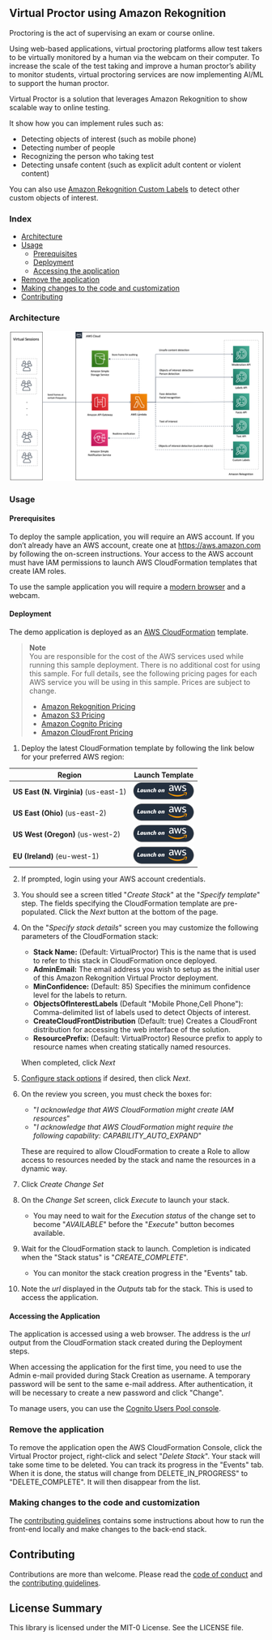 ## Virtual Proctor using Amazon Rekognition

Proctoring is the act of supervising an exam or course online.

Using web-based applications, virtual proctoring platforms allow test takers to be virtually monitored by a human via the webcam on their computer.
To increase the scale of the test taking and improve a human proctor’s ability to monitor students, virtual proctoring services are now implementing AI/ML to support the human proctor.

Virtual Proctor is a solution that leverages Amazon Rekognition to show scalable way to online testing.

It show how you can implement rules such as:

- Detecting objects of interest (such as mobile phone)
- Detecting number of people
- Recognizing the person who taking test
- Detecting unsafe content (such as explicit adult content or violent content)

You can also use [Amazon Rekognition Custom Labels](https://aws.amazon.com/rekognition/custom-labels-features/) to detect other custom objects of interest.

### Index

- [Architecture](#architecture)
- [Usage](#usage)
  - [Prerequisites](#prerequisites)
  - [Deployment](#deployment)
  - [Accessing the application](#accessing-the-application)
- [Remove the application](#remove-the-application)
- [Making changes to the code and customization](#making-changes-to-the-code-and-customization)
- [Contributing](#contributing)

### Architecture

<p align="center">
  <img src="docs/diagram.png" alt="Architecture Diagram" />
</p>

### Usage

#### Prerequisites

To deploy the sample application, you will require an AWS account. If you don’t already have an AWS account, create one at <https://aws.amazon.com> by following the on-screen instructions. Your access to the AWS account must have IAM permissions to launch AWS CloudFormation templates that create IAM roles.

To use the sample application you will require a [modern browser](https://caniuse.com/#feat=stream) and a webcam.

#### Deployment

The demo application is deployed as an [AWS CloudFormation](https://aws.amazon.com/cloudformation) template.

> **Note**  
> You are responsible for the cost of the AWS services used while running this sample deployment. There is no additional cost for using this sample. For full details, see the following pricing pages for each AWS service you will be using in this sample. Prices are subject to change.
>
> - [Amazon Rekognition Pricing](https://aws.amazon.com/rekognition/pricing/)
> - [Amazon S3 Pricing](https://aws.amazon.com/s3/pricing/)
> - [Amazon Cognito Pricing](https://aws.amazon.com/cognito/pricing/)
> - [Amazon CloudFront Pricing](https://aws.amazon.com/cloudfront/pricing/)

1. Deploy the latest CloudFormation template by following the link below for your preferred AWS region:

| Region                                | Launch Template                                                                                                                                                                                                                                                                                                               |
| ------------------------------------- | ----------------------------------------------------------------------------------------------------------------------------------------------------------------------------------------------------------------------------------------------------------------------------------------------------------------------------- |
| **US East (N. Virginia)** (us-east-1) | [![Launch the VirtualProctor Stack with CloudFormation](docs/deploy-to-aws.png)](https://console.aws.amazon.com/cloudformation/home?region=us-east-1#/stacks/new?stackName=VirtualProctor&templateURL=https://solution-builders-us-east-1.s3.us-east-1.amazonaws.com/amazon-rekognition-virtual-proctor/latest/template.yaml) |
| **US East (Ohio)** (us-east-2)        | [![Launch the VirtualProctor Stack with CloudFormation](docs/deploy-to-aws.png)](https://console.aws.amazon.com/cloudformation/home?region=us-east-2#/stacks/new?stackName=VirtualProctor&templateURL=https://solution-builders-us-east-2.s3.us-east-2.amazonaws.com/amazon-rekognition-virtual-proctor/latest/template.yaml) |
| **US West (Oregon)** (us-west-2)      | [![Launch the VirtualProctor Stack with CloudFormation](docs/deploy-to-aws.png)](https://console.aws.amazon.com/cloudformation/home?region=us-west-2#/stacks/new?stackName=VirtualProctor&templateURL=https://solution-builders-us-west-2.s3.us-west-2.amazonaws.com/amazon-rekognition-virtual-proctor/latest/template.yaml) |
| **EU (Ireland)** (eu-west-1)          | [![Launch the VirtualProctor Stack with CloudFormation](docs/deploy-to-aws.png)](https://console.aws.amazon.com/cloudformation/home?region=eu-west-1#/stacks/new?stackName=VirtualProctor&templateURL=https://solution-builders-eu-west-1.s3.eu-west-1.amazonaws.com/amazon-rekognition-virtual-proctor/latest/template.yaml) |

2. If prompted, login using your AWS account credentials.
3. You should see a screen titled "_Create Stack_" at the "_Specify template_" step. The fields specifying the CloudFormation template are pre-populated. Click the _Next_ button at the bottom of the page.
4. On the "_Specify stack details_" screen you may customize the following parameters of the CloudFormation stack:

   - **Stack Name:** (Default: VirtualProctor) This is the name that is used to refer to this stack in CloudFormation once deployed.
   - **AdminEmail:** The email address you wish to setup as the initial user of this Amazon Rekognition Virtual Proctor deployment.
   - **MinConfidence:** (Default: 85) Specifies the minimum confidence level for the labels to return.
   - **ObjectsOfInterestLabels** (Default "Mobile Phone,Cell Phone"): Comma-delimited list of labels used to detect Objects of interest.
   - **CreateCloudFrontDistribution** (Default: true) Creates a CloudFront distribution for accessing the web interface of the solution.
   - **ResourcePrefix:** (Default: VirtualProctor) Resource prefix to apply to resource names when creating statically named resources.

   When completed, click _Next_

5. [Configure stack options](https://docs.aws.amazon.com/AWSCloudFormation/latest/UserGuide/cfn-console-add-tags.html) if desired, then click _Next_.
6. On the review you screen, you must check the boxes for:

   - "_I acknowledge that AWS CloudFormation might create IAM resources_"
   - "_I acknowledge that AWS CloudFormation might require the following capability: CAPABILITY_AUTO_EXPAND_"

   These are required to allow CloudFormation to create a Role to allow access to resources needed by the stack and name the resources in a dynamic way.

7. Click _Create Change Set_
8. On the _Change Set_ screen, click _Execute_ to launch your stack.
   - You may need to wait for the _Execution status_ of the change set to become "_AVAILABLE_" before the "_Execute_" button becomes available.
9. Wait for the CloudFormation stack to launch. Completion is indicated when the "Stack status" is "_CREATE_COMPLETE_".
   - You can monitor the stack creation progress in the "Events" tab.
10. Note the _url_ displayed in the _Outputs_ tab for the stack. This is used to access the application.

#### Accessing the Application

The application is accessed using a web browser. The address is the _url_ output from the CloudFormation stack created during the Deployment steps.

When accessing the application for the first time, you need to use the Admin e-mail provided during Stack Creation as username. A temporary password will be sent to the same e-mail address. After authentication, it will be necessary to create a new password and click "Change".

To manage users, you can use the [Cognito Users Pool console](https://console.aws.amazon.com/cognito/users).

### Remove the application

To remove the application open the AWS CloudFormation Console, click the Virtual Proctor project, right-click and select "_Delete Stack_". Your stack will take some time to be deleted. You can track its progress in the "Events" tab. When it is done, the status will change from DELETE_IN_PROGRESS" to "DELETE_COMPLETE". It will then disappear from the list.

### Making changes to the code and customization

The [contributing guidelines](CONTRIBUTING.md) contains some instructions about how to run the front-end locally and make changes to the back-end stack.

## Contributing

Contributions are more than welcome. Please read the [code of conduct](CODE_OF_CONDUCT.md) and the [contributing guidelines](CONTRIBUTING.md).

## License Summary

This library is licensed under the MIT-0 License. See the LICENSE file.
